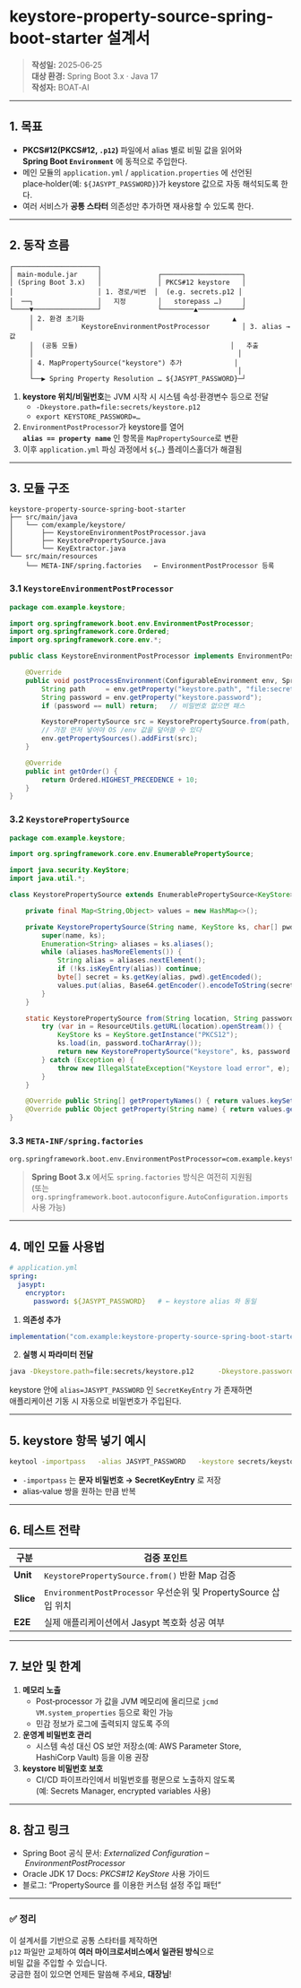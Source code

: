 
# keystore-property-source-spring-boot-starter 설계서

> **작성일:** 2025‑06‑25  
> **대상 환경:** Spring Boot 3.x · Java 17  
> **작성자:** BOAT‑AI

---

## 1. 목표

- **PKCS#12(PKCS#12, `.p12`)** 파일에서 alias 별로 비밀 값을 읽어와  
  **Spring Boot `Environment`** 에 동적으로 주입한다.  
- 메인 모듈의 `application.yml` / `application.properties` 에 선언된  
  place‑holder(예: `${JASYPT_PASSWORD}`)가 keystore 값으로 자동 해석되도록 한다.  
- 여러 서비스가 **공통 스타터** 의존성만 추가하면 재사용할 수 있도록 한다.

---

## 2. 동작 흐름

```text
┌─────────────────────┐
│ main‑module.jar     │              ┌────────────────────┐
│ (Spring Boot 3.x)   │              │ PKCS#12 keystore   │
│                     │ 1. 경로/비번  │  (e.g. secrets.p12 │
│  ──┐                │   지정        │   storepass …)     │
└────▼────────────────┘              └────────▲───────────┘
     │ 2. 환경 초기화                                     ▲
     │            KeystoreEnvironmentPostProcessor        │ 3. alias → 값
     │  (공통 모듈)                                      │   추출
     │                                                   │
     │ 4. MapPropertySource("keystore") 추가             │
     │                                                   │
     └──▶ Spring Property Resolution … ${JASYPT_PASSWORD}─┘
```

1. **keystore 위치/비밀번호**는 JVM 시작 시 시스템 속성·환경변수 등으로 전달  
   - `-Dkeystore.path=file:secrets/keystore.p12`  
   - `export KEYSTORE_PASSWORD=…`
2. `EnvironmentPostProcessor`가 keystore를 열어  
   **`alias == property name`** 인 항목을 `MapPropertySource`로 변환
3. 이후 `application.yml` 파싱 과정에서 `${…}` 플레이스홀더가 해결됨

---

## 3. 모듈 구조

```
keystore-property-source-spring-boot-starter
├── src/main/java
│   └── com/example/keystore/
│       ├── KeystoreEnvironmentPostProcessor.java
│       ├── KeystorePropertySource.java
│       └── KeyExtractor.java
└── src/main/resources
    └── META-INF/spring.factories   ← EnvironmentPostProcessor 등록
```

### 3.1 `KeystoreEnvironmentPostProcessor`

```java
package com.example.keystore;

import org.springframework.boot.env.EnvironmentPostProcessor;
import org.springframework.core.Ordered;
import org.springframework.core.env.*;

public class KeystoreEnvironmentPostProcessor implements EnvironmentPostProcessor, Ordered {

    @Override
    public void postProcessEnvironment(ConfigurableEnvironment env, SpringApplication app) {
        String path     = env.getProperty("keystore.path", "file:secrets/keystore.p12");
        String password = env.getProperty("keystore.password");
        if (password == null) return;   // 비밀번호 없으면 패스

        KeystorePropertySource src = KeystorePropertySource.from(path, password);
        // 가장 먼저 넣어야 OS /env 값을 덮어쓸 수 있다
        env.getPropertySources().addFirst(src);
    }

    @Override
    public int getOrder() {
        return Ordered.HIGHEST_PRECEDENCE + 10;
    }
}
```

### 3.2 `KeystorePropertySource`

```java
package com.example.keystore;

import org.springframework.core.env.EnumerablePropertySource;

import java.security.KeyStore;
import java.util.*;

class KeystorePropertySource extends EnumerablePropertySource<KeyStore> {

    private final Map<String,Object> values = new HashMap<>();

    private KeystorePropertySource(String name, KeyStore ks, char[] pwd) throws Exception {
        super(name, ks);
        Enumeration<String> aliases = ks.aliases();
        while (aliases.hasMoreElements()) {
            String alias = aliases.nextElement();
            if (!ks.isKeyEntry(alias)) continue;
            byte[] secret = ks.getKey(alias, pwd).getEncoded();
            values.put(alias, Base64.getEncoder().encodeToString(secret));
        }
    }

    static KeystorePropertySource from(String location, String password) {
        try (var in = ResourceUtils.getURL(location).openStream()) {
            KeyStore ks = KeyStore.getInstance("PKCS12");
            ks.load(in, password.toCharArray());
            return new KeystorePropertySource("keystore", ks, password.toCharArray());
        } catch (Exception e) {
            throw new IllegalStateException("Keystore load error", e);
        }
    }

    @Override public String[] getPropertyNames() { return values.keySet().toArray(String[]::new); }
    @Override public Object getProperty(String name) { return values.get(name); }
}
```

### 3.3 `META-INF/spring.factories`

```
org.springframework.boot.env.EnvironmentPostProcessor=com.example.keystore.KeystoreEnvironmentPostProcessor
```

> **Spring Boot 3.x** 에서도 `spring.factories` 방식은 여전히 지원됨  
> (또는 `org.springframework.boot.autoconfigure.AutoConfiguration.imports` 사용 가능)

---

## 4. 메인 모듈 사용법

```yaml
# application.yml
spring:
  jasypt:
    encryptor:
      password: ${JASYPT_PASSWORD}   # ← keystore alias 와 동일
```

1. **의존성 추가**

```gradle
implementation("com.example:keystore-property-source-spring-boot-starter:1.0.0")
```

2. **실행 시 파라미터 전달**

```bash
java -Dkeystore.path=file:secrets/keystore.p12      -Dkeystore.password="$KEYSTORE_PASSWORD"      -jar main-module.jar
```

keystore 안에 `alias=JASYPT_PASSWORD` 인 `SecretKeyEntry` 가 존재하면  
애플리케이션 기동 시 자동으로 비밀번호가 주입된다.

---

## 5. keystore 항목 넣기 예시

```bash
keytool -importpass   -alias JASYPT_PASSWORD   -keystore secrets/keystore.p12   -storetype PKCS12   -storepass "$KEYSTORE_PASSWORD"   -keypass "$KEY_ENTRY_PASS"   -keyalg AES -keysize 256
```

- `-importpass` 는 **문자 비밀번호 → SecretKeyEntry** 로 저장  
- alias‑value 쌍을 원하는 만큼 반복

---

## 6. 테스트 전략

| 구분 | 검증 포인트 |
|------|-------------|
| **Unit** | `KeystorePropertySource.from()` 반환 Map 검증 |
| **Slice** | `EnvironmentPostProcessor` 우선순위 및 PropertySource 삽입 위치 |
| **E2E** | 실제 애플리케이션에서 Jasypt 복호화 성공 여부 |

---

## 7. 보안 및 한계

1. **메모리 노출**  
   - Post‑processor 가 값을 JVM 메모리에 올리므로 `jcmd VM.system_properties` 등으로 확인 가능  
   - 민감 정보가 로그에 출력되지 않도록 주의
2. **운영계 비밀번호 관리**  
   - 시스템 속성 대신 OS 보안 저장소(예: AWS Parameter Store, HashiCorp Vault) 등을 이용 권장
3. **keystore 비밀번호 보호**  
   - CI/CD 파이프라인에서 비밀번호를 평문으로 노출하지 않도록  
     (예: Secrets Manager, encrypted variables 사용)

---

## 8. 참고 링크

- Spring Boot 공식 문서: *Externalized Configuration – EnvironmentPostProcessor*
- Oracle JDK 17 Docs: *PKCS#12 KeyStore* 사용 가이드
- 블로그: “PropertySource 를 이용한 커스텀 설정 주입 패턴”

---

### ✅ 정리

이 설계서를 기반으로 공통 스타터를 제작하면  
`p12` 파일만 교체하여 **여러 마이크로서비스에서 일관된 방식**으로  
비밀 값을 주입할 수 있습니다.  
궁금한 점이 있으면 언제든 말씀해 주세요, **대장님**!
